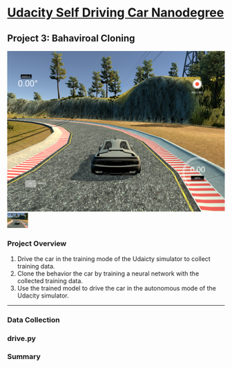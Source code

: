 # [Udacity Self Driving Car Nanodegree](https://www.udacity.com/drive)

## Project 3: Bahaviroal Cloning

![ScreenShot](simulator.jpeg)
<img src="simulator.jpeg" width="48">
### Project Overview

1. Drive the car in the training mode of the Udaicty simulator to collect training data. 
2. Clone the behavior the car by training a neural network with the collected training data.
3. Use the trained model to drive the car in the autonomous mode of the Udacity simulator.

---

### Data Collection



### drive.py

### Summary
